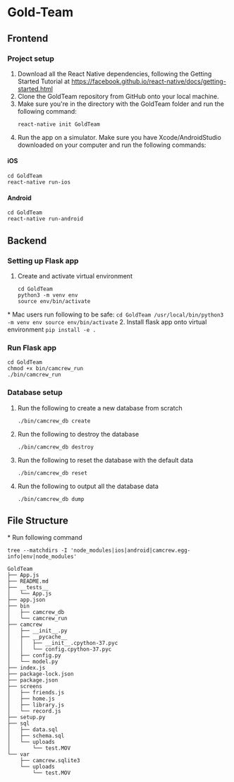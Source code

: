 # Gold-Team

## Frontend
### Project setup

1. Download all the React Native dependencies, following the Getting Started Tutorial at https://facebook.github.io/react-native/docs/getting-started.html
2. Clone the GoldTeam repository from GitHub onto your local machine.
3. Make sure you're in the directory with the GoldTeam folder and run the following command:
    ```
    react-native init GoldTeam
    ```
4. Run the app on a simulator. Make sure you have Xcode/AndroidStudio downloaded on your computer and run the following commands:

#### iOS

```
cd GoldTeam
react-native run-ios
```

#### Android

```
cd GoldTeam
react-native run-android
```

## Backend
### Setting up Flask app
1. Create and activate virtual environment
    ```
    cd GoldTeam
    python3 -m venv env
    source env/bin/activate
    ```
\* Mac users run following to be safe:
    ```
    cd GoldTeam
    /usr/local/bin/python3 -m venv env
    source env/bin/activate
    ```
2. Install flask app onto virtual environment
    ```
    pip install -e .
    ```

### Run Flask app

```
cd GoldTeam
chmod +x bin/camcrew_run
./bin/camcrew_run
```

### Database setup
1. Run the following to create a new database from scratch
    ```
    ./bin/camcrew_db create
    ```
2. Run the following to destroy the database
    ```
    ./bin/camcrew_db destroy
    ```
3. Run the following to reset the database with the default data
    ```
    ./bin/camcrew_db reset
    ```
4. Run the following to output all the database data
    ```
    ./bin/camcrew_db dump
    ```

## File Structure
\* Run following command
```
tree --matchdirs -I 'node_modules|ios|android|camcrew.egg-info|env|node_modules'
```

    GoldTeam
    ├── App.js
    ├── README.md
    ├── __tests__
    │   └── App.js
    ├── app.json
    ├── bin
    │   ├── camcrew_db
    │   └── camcrew_run
    ├── camcrew
    │   ├── __init__.py
    │   ├── __pycache__
    │   │   ├── __init__.cpython-37.pyc
    │   │   └── config.cpython-37.pyc
    │   ├── config.py
    │   └── model.py
    ├── index.js
    ├── package-lock.json
    ├── package.json
    ├── screens
    │   ├── friends.js
    │   ├── home.js
    │   ├── library.js
    │   └── record.js
    ├── setup.py
    ├── sql
    │   ├── data.sql
    │   ├── schema.sql
    │   └── uploads
    │       └── test.MOV
    └── var
        ├── camcrew.sqlite3
        └── uploads
            └── test.MOV

